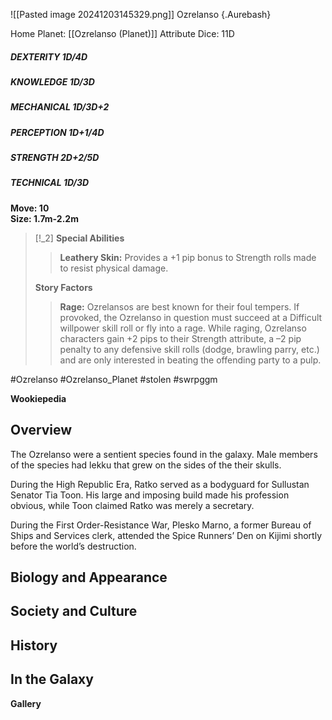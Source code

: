 ![[Pasted image 20241203145329.png]]
Ozrelanso  {.Aurebash}

Home Planet: [[Ozrelanso (Planet)]]
Attribute Dice: 11D  
##### DEXTERITY 1D/4D  
##### KNOWLEDGE 1D/3D  
##### MECHANICAL 1D/3D+2  
##### PERCEPTION 1D+1/4D  
##### STRENGTH 2D+2/5D  
##### TECHNICAL 1D/3D
**Move: 10**  
**Size: 1.7m-2.2m**

> [!_2] 
> **Special Abilities**  
> > **Leathery Skin:** Provides a +1 pip bonus to Strength rolls made to resist physical damage.
> 
> **Story Factors**  
> > **Rage:** Ozrelansos are best known for their foul tempers. If provoked, the Ozrelanso in question must succeed at a Difficult willpower skill roll or fly into a rage. While raging, Ozrelanso characters gain +2 pips to their Strength attribute, a –2 pip penalty to any defensive skill rolls (dodge, brawling parry, etc.) and are only interested in beating the offending party to a pulp.
> 

#Ozrelanso #Ozrelanso_Planet
#stolen #swrpggm 

**Wookiepedia**

## Overview

The Ozrelanso were a sentient species found in the galaxy. Male members of the species had lekku that grew on the sides of the their skulls.

During the High Republic Era, Ratko served as a bodyguard for Sullustan Senator Tia Toon. His large and imposing build made his profession obvious, while Toon claimed Ratko was merely a secretary.

During the First Order-Resistance War, Plesko Marno, a former Bureau of Ships and Services clerk, attended the Spice Runners’ Den on Kijimi shortly before the world’s destruction.

## Biology and Appearance



## Society and Culture



## History



## In the Galaxy




**Gallery**